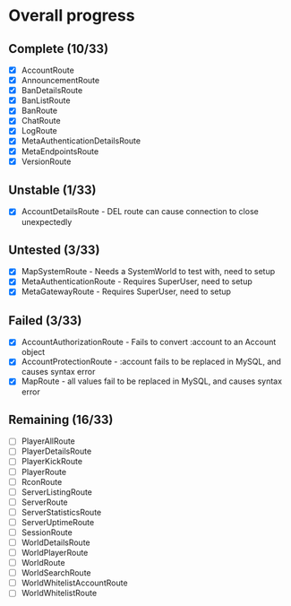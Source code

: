 ﻿# Overall progress

## Complete (10/33)
- [x] AccountRoute
- [x] AnnouncementRoute
- [x] BanDetailsRoute
- [x] BanListRoute
- [x] BanRoute
- [x] ChatRoute
- [x] LogRoute
- [x] MetaAuthenticationDetailsRoute
- [x] MetaEndpointsRoute
- [x] VersionRoute

## Unstable (1/33)
- [x] AccountDetailsRoute - DEL route can cause connection to close unexpectedly

## Untested (3/33)
- [x] MapSystemRoute - Needs a SystemWorld to test with, need to setup
- [x] MetaAuthenticationRoute - Requires SuperUser, need to setup
- [x] MetaGatewayRoute - Requires SuperUser, need to setup

## Failed (3/33)
- [x] AccountAuthorizationRoute - Fails to convert :account to an Account object
- [x] AccountProtectionRoute - :account fails to be replaced in MySQL, and causes syntax error
- [x] MapRoute - all values fail to be replaced in MySQL, and causes syntax error

## Remaining (16/33)
- [ ] PlayerAllRoute
- [ ] PlayerDetailsRoute
- [ ] PlayerKickRoute
- [ ] PlayerRoute
- [ ] RconRoute
- [ ] ServerListingRoute
- [ ] ServerRoute
- [ ] ServerStatisticsRoute
- [ ] ServerUptimeRoute
- [ ] SessionRoute
- [ ] WorldDetailsRoute
- [ ] WorldPlayerRoute
- [ ] WorldRoute
- [ ] WorldSearchRoute
- [ ] WorldWhitelistAccountRoute
- [ ] WorldWhitelistRoute
